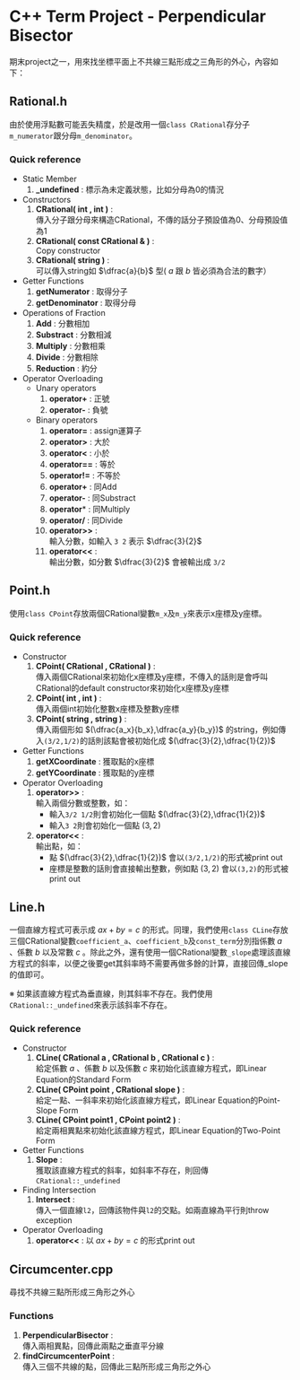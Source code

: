 # C++ Term Project - Perpendicular Bisector
期末project之一，用來找坐標平面上不共線三點形成之三角形的外心，內容如下：

## Rational.h
由於使用浮點數可能丟失精度，於是改用一個`class CRational`存分子`m_numerator`跟分母`m_denominator`。
### Quick reference
- Static Member 
    1. **\_undefined** : 標示為未定義狀態，比如分母為0的情況
- Constructors 
    1. **CRational( int , int )** :  
        傳入分子跟分母來構造CRational，不傳的話分子預設值為0、分母預設值為1
    2. **CRational( const CRational & )** :  
        Copy constructor
    3. **CRational( string )** :  
        可以傳入string如 $\dfrac{a}{b}$ 型(  $a$ 跟 $b$ 皆必須為合法的數字）
- Getter Functions
    1. **getNumerator** :  取得分子
    2. **getDenominator** :  取得分母
- Operations of Fraction
    1. **Add** :  分數相加
    2. **Substract** :  分數相減
    3. **Multiply** :  分數相乘
    4. **Divide** :  分數相除
    5. **Reduction** :  約分
- Operator Overloading 
    - Unary operators
        1. **operator+** : 正號
        2. **operator-** : 負號
    - Binary operators
        1. **operator=** : assign運算子 
        2. **operator>** : 大於
        3. **operator<** : 小於
        4. **operator==** : 等於
        5. **operator!=** : 不等於
        6. **operator+** : 同Add
        7. **operator-** : 同Substract
        8. **operator*** : 同Multiply
        9. **operator/** : 同Divide
        11. **operator>>** :  
            輸入分數，如輸入 `3 2` 表示 $\dfrac{3}{2}$
        12. **operator<<** :  
            輸出分數，如分數 $\dfrac{3}{2}$ 會被輸出成 `3/2`
## Point.h
使用`class CPoint`存放兩個CRational變數`m_x`及`m_y`來表示x座標及y座標。
### Quick reference
- Constructor
    1. **CPoint( CRational , CRational )** :  
        傳入兩個CRational來初始化x座標及y座標，不傳入的話則是會呼叫CRational的default constructor來初始化x座標及y座標
    2. **CPoint( int , int )** :  
        傳入兩個int初始化整數x座標及整數y座標
    3. **CPoint( string , string )** :  
        傳入兩個形如 $(\dfrac{a_x}{b_x},\dfrac{a_y}{b_y})$ 的string，例如傳入`(3/2,1/2)`的話則該點會被初始化成 $(\dfrac{3}{2},\dfrac{1}{2})$
- Getter Functions
    1. **getXCoordinate** : 獲取點的x座標
    2. **getYCoordinate** : 獲取點的y座標
- Operator Overloading
    1. **operator>>** :  
        輸入兩個分數或整數，如：
        - 輸入`3/2 1/2`則會初始化一個點 $(\dfrac{3}{2},\dfrac{1}{2})$
        - 輸入`3 2`則會初始化一個點 $({3},{2})$
    2. **operator<<** :  
        輸出點，如：
        - 點 $(\dfrac{3}{2},\dfrac{1}{2})$ 會以`(3/2,1/2)`的形式被print out
        - 座標是整數的話則會直接輸出整數，例如點 $(3,2)$ 會以`(3,2)`的形式被print out
## Line.h
一個直線方程式可表示成 $ax+by=c$ 的形式。同理，我們使用`class CLine`存放三個CRational變數`coefficient_a`、`coefficient_b`及`const_term`分別指係數 $a$ 、係數 $b$ 以及常數 $c$ 。除此之外，還有使用一個CRational變數`_slope`處理該直線方程式的斜率，以便之後要get其斜率時不需要再做多餘的計算，直接回傳_slope的值即可。  

※ 如果該直線方程式為垂直線，則其斜率不存在。我們使用`CRational::_undefined`來表示該斜率不存在。
### Quick reference
- Constructor
    1. **CLine( CRational a , CRational b , CRational c )** :  
        給定係數 $a$ 、係數 $b$ 以及係數 $c$ 來初始化該直線方程式，即Linear Equation的Standard Form
    2. **CLine( CPoint point , CRational slope )** :  
        給定一點、一斜率來初始化該直線方程式，即Linear Equation的Point-Slope Form
    3. **CLine( CPoint point1 , CPoint point2 )** :  
        給定兩相異點來初始化該直線方程式，即Linear Equation的Two-Point Form
- Getter Functions
    1. **Slope** :  
        獲取該直線方程式的斜率，如斜率不存在，則回傳 `CRational::_undefined`
- Finding Intersection
    1. **Intersect** :  
        傳入一個直線`l2`，回傳該物件與`l2`的交點。如兩直線為平行則throw exception
- Operator Overloading
    1. **operator<<** : 以 $ax+by=c$ 的形式print out
## Circumcenter.cpp
尋找不共線三點所形成三角形之外心
### Functions
1. **PerpendicularBisector** :  
    傳入兩相異點，回傳此兩點之垂直平分線
2. **findCircumcenterPoint** :  
    傳入三個不共線的點，回傳此三點所形成三角形之外心